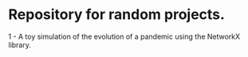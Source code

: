 # Repository for random projects.

1 - A toy simulation of the evolution of a pandemic using the NetworkX library.
